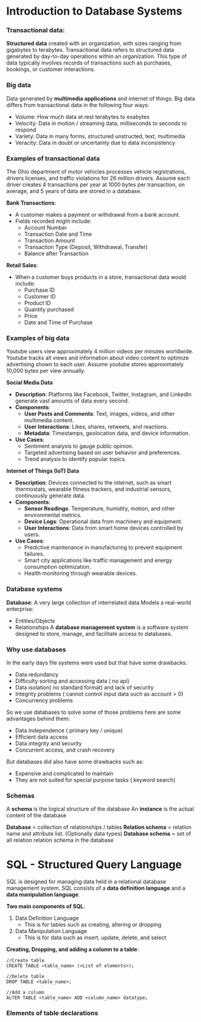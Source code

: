 # Introduction to Database Systems

### Transactional data:
**Structured data** created with an organization, with sizes ranging from gigabytes to terabytes. 
Transactional data refers to structured data generated by day-to-day operations within an organization. This type of data typically involves records of transactions such as purchases, bookings, or customer interactions.

### Big data
Data generated by **multimedia applications** and internet of things.
Big data differs from transactional data in the following four ways:
- Volume: How much data at rest terabytes to exabytes
- Velocity: Data in motion / streaming data, milliseconds to seconds to respond
- Variety: Data in many forms, structured unstructed, text, multimedia 
- Veracity: Data in doubt or uncertainty due to data inconsistency  

### Examples of transactional data

The Ohio department of motor vehicles processes vehicle registrations, drivers licenses, and traffic violations for 26 million drivers. Assume each driver creates 4 transactions per year at 1000 bytes per transaction, on average, and 5 years of data are stored in a database.

**Bank Transactions**:
- A customer makes a payment or withdrawal from a bank account.
- Fields recorded might include:
    - Account Number
    - Transaction Date and Time
    - Transaction Amount
    - Transaction Type (Deposit, Withdrawal, Transfer)
    - Balance after Transaction
    
**Retail Sales**:
- When a customer buys products in a store, transactional data would include:
    - Purchase ID
    - Customer ID
    - Product ID
    - Quantity purchased
    - Price
    - Date and Time of Purchase
### Examples of big data 

Youtube users view approximately 4 million videos per minutes worldwide. Youtube tracks all views and information about video content to optimize advertising shown to each user. Assume youtube stores approximately 10,000 bytes per view annually.

**Social Media Data**
- **Description**: Platforms like Facebook, Twitter, Instagram, and LinkedIn generate vast amounts of data every second.
- **Components**:
    - **User Posts and Comments**: Text, images, videos, and other multimedia content.
    - **User Interactions**: Likes, shares, retweets, and reactions.
    - **Metadata**: Timestamps, geolocation data, and device information.
- **Use Cases**:
    - Sentiment analysis to gauge public opinion.
    - Targeted advertising based on user behavior and preferences.
    - Trend analysis to identify popular topics.
    
**Internet of Things (IoT) Data**
- **Description**: Devices connected to the internet, such as smart thermostats, wearable fitness trackers, and industrial sensors, continuously generate data.
- **Components**:
    - **Sensor Readings**: Temperature, humidity, motion, and other environmental metrics.
    - **Device Logs**: Operational data from machinery and equipment.
    - **User Interactions**: Data from smart home devices controlled by users.
- **Use Cases**:
    - Predictive maintenance in manufacturing to prevent equipment failures.
    - Smart city applications like traffic management and energy consumption optimization.
    - Health monitoring through wearable devices.

### Database systems
**Database**: A very large collection of interrelated data
Models a real-world enterprise:
- Entities/Objects
- Relationships
A **database management system** is a software system designed to store, manage, and facilitate access to databases.

### Why use databases
In the early days file systems were used but that have some drawbacks:
- Data redundancy
- Difficulty sorting and accessing data ( no api)
- Data isolation( no standard format) and lack of security 
- Integrity problems ( cannot control input data such as account > 0)
- Concurrency problems

So we use databases to solve some of those problems here are some advantages behind them:
- Data independence ( primary key / unique)
- Efficient data access
- Data integrity and security 
- Concurrent access, and crash recovery

But databases did also have some drawbacks such as:
- Expensive and complicated to maintain 
- They are not suited for special purpose tasks ( keyword search)

### Schemas 

A **schema** is the logical structure of the database
An **instance** is the actual content of the database

**Database** = collection of relationships / tables
**Relation schema** = relation name and attribute list. (Optionally data types)
**Database schema** = set of all relation relation schema in the database 

# SQL - Structured Query Language
SQL is designed for managing data held in a relational database management system. SQL consists of a **data definition language** and a **data manipulation language**.

**Two main components of SQL**:
1. Data Definition Language
	- This is for tables such as creating, altering or dropping
2. Data Manipulation Language 
	- This is for data such as insert, update, delete, and select

**Creating, Dropping, and adding a column to  a table**:
```
//Create table
CREATE TABLE <table_name> (<List of elements>);

//Delete table
DROP TABLE <table_name>;

//Add a column
ALTER TABLE <table_name> ADD <column_name> datatype;
```

### Elements of table declarations

